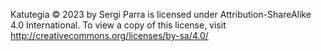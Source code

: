 Katutegia © 2023 by Sergi Parra is licensed under Attribution-ShareAlike 4.0 International. To view a copy of this license, visit http://creativecommons.org/licenses/by-sa/4.0/
